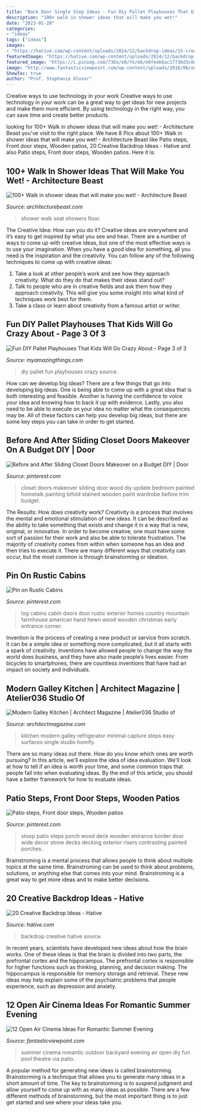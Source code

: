 ```yaml
---
title: "Back Door Single Step Ideas - Fun Diy Pallet Playhouses That Kids Will Go Crazy About"
description: "100+ walk in shower ideas that will make you wet!"
date: "2023-01-20"
categories:
- "ideas"
tags: ["ideas"]
images:
- "https://hative.com/wp-content/uploads/2014/12/backdrop-ideas/15-creative-backdrop-ideas.jpg"
featuredImage: "https://hative.com/wp-content/uploads/2014/12/backdrop-ideas/15-creative-backdrop-ideas.jpg"
featured_image: "https://i.pinimg.com/736x/e0/fe/eb/e0feeb6ac1773bd3c0d370cda997b67f--rustic-cabins-log-cabins.jpg"
image: "http://www.fantasticviewpoint.com/wp-content/uploads/2016/06/outdoor-bar-ideas-diy-pool-amp-bar-combo-perfect-for-summer-fun-found-on-backyard-patio-ideas-4-diy-outdoor-home-theatre-found-634x476.jpg"
ShowToc: true
author: "Prof. Stephanie Glover"
---
```



Creative ways to use technology in your work
Creative ways to use technology in your work can be a great way to get ideas for new projects and make them more efficient. By using technology in the right way, you can save time and create better products.

	

		
looking for 100+ Walk in shower ideas that will make you wet! - Architecture Beast you've visit to the right place. We have 8 Pics about 100+ Walk in shower ideas that will make you wet! - Architecture Beast like Patio steps, Front door steps, Wooden patios, 20 Creative Backdrop Ideas - Hative and also Patio steps, Front door steps, Wooden patios. Here it is:
		
    
## 100+ Walk In Shower Ideas That Will Make You Wet! - Architecture Beast

<img loading=lazy src="https://architecturebeast.com/wp-content/uploads/2017/05/Walk-in-shower-with-seat-featured-on-Architecture-Beast-67.jpg" onerror="this.onerror=null;this.src='https://tse2.mm.bing.net/th?id=OIP.2xAzHAAHy2zvgC29bGhfCgHaLH&amp;pid=15.1';" alt="100+ Walk in shower ideas that will make you wet! - Architecture Beast">

_Source: architecturebeast.com_

>shower walk seat showers floor. 

	

The Creative Idea: How can you do it?
Creative ideas are everywhere and it’s easy to get inspired by what you see and hear. There are a number of ways to come up with creative ideas, but one of the most effective ways is to use your imagination. When you have a good idea for something, all you need is the inspiration and the creativity. You can follow any of the following techniques to come up with creative ideas:
1. Take a look at other people’s work and see how they approach creativity. What do they do that makes their ideas stand out?
2. Talk to people who are in creative fields and ask them how they approach creativity. This will give you some insight into what kind of techniques work best for them.
3. Take a class or learn about creativity from a famous artist or writer.

    
## Fun DIY Pallet Playhouses That Kids Will Go Crazy About - Page 3 Of 3

<img loading=lazy src="http://myamazingthings.com/wp-content/uploads/2017/03/7b0e319364bdd1cd587f3daaa9d443f0.jpg" onerror="this.onerror=null;this.src='https://tse2.mm.bing.net/th?id=OIP.b57Y2c-X8i-ttTXKTwhkTQHaJ4&amp;pid=15.1';" alt="Fun DIY Pallet Playhouses That Kids Will Go Crazy About - Page 3 of 3">

_Source: myamazingthings.com_

>diy pallet fun playhouses crazy source. 

	

How can we develop big ideas?
There are a few things that go into developing big ideas. One is being able to come up with a great idea that is both interesting and feasible. Another is having the confidence to voice your idea and knowing how to back it up with evidence. Lastly, you also need to be able to execute on your idea no matter what the consequences may be. All of these factors can help you develop big ideas, but there are some key steps you can take in order to get started.

    
## Before And After Sliding Closet Doors Makeover On A Budget DIY | Door

<img loading=lazy src="https://i.pinimg.com/originals/85/29/a9/8529a9787cf3f4653578ea9febd544ad.jpg" onerror="this.onerror=null;this.src='https://tse1.mm.bing.net/th?id=OIP.LBU4jhQOyEnYJaYdkCBRpAHaIE&amp;pid=15.1';" alt="Before and After Sliding Closet Doors Makeover on a Budget DIY | Door">

_Source: pinterest.com_

>closet doors makeover sliding door wood diy update bedroom painted hometalk painting bifold stained wooden paint wardrobe before trim budget. 

	

The Results: How does creativity work?
Creativity is a process that involves the mental and emotional stimulation of new ideas. It can be described as the ability to take something that exists and change it in a way that is new, original, or innovative. In order to become creative, one must have some sort of passion for their work and also be able to tolerate frustration. The majority of creativity comes from within when someone has an idea and then tries to execute it. There are many different ways that creativity can occur, but the most common is through brainstorming or ideation.

    
## Pin On Rustic Cabins

<img loading=lazy src="https://i.pinimg.com/736x/e0/fe/eb/e0feeb6ac1773bd3c0d370cda997b67f--rustic-cabins-log-cabins.jpg" onerror="this.onerror=null;this.src='https://tse3.mm.bing.net/th?id=OIP.KJYQVyRScx4UxF-0fJdA5AHaJ4&amp;pid=15.1';" alt="Pin on Rustic Cabins">

_Source: pinterest.com_

>log cabins cabin doors door rustic exterior homes country mountain farmhouse american hand hewn wood wooden christmas early entrance corner. 

	

Invention is the process of creating a new product or service from scratch. It can be a simple idea or something more complicated, but it all starts with a spark of creativity. Inventions have allowed people to change the way the world does business, and they have also made people’s lives easier. From bicycles to smartphones, there are countless inventions that have had an impact on society and individuals.

    
## Modern Galley Kitchen | Architect Magazine | Atelier036 Studio Of

<img loading=lazy src="https://cdnassets.hw.net/b6/e4/0b71a276483680a7ba2f9549eefc/69e94c3817874885b3509c6a85921993.jpg" onerror="this.onerror=null;this.src='https://tse1.mm.bing.net/th?id=OIP.RHxmH_FiGywpxTTXWqtbiwHaE7&amp;pid=15.1';" alt="Modern Galley Kitchen | Architect Magazine | Atelier036 Studio of">

_Source: architectmagazine.com_

>kitchen modern galley refrigerator minimal capture steps easy surfaces single studio homify. 

	

There are so many ideas out there. How do you know which ones are worth pursuing? In this article, we'll explore the idea of idea evaluation. We'll look at how to tell if an idea is worth your time, and some common traps that people fall into when evaluating ideas. By the end of this article, you should have a better framework for how to evaluate ideas.

    
## Patio Steps, Front Door Steps, Wooden Patios

<img loading=lazy src="https://i.pinimg.com/736x/67/25/57/6725573dd70f6bbfe911894ccb549e87.jpg" onerror="this.onerror=null;this.src='https://tse3.mm.bing.net/th?id=OIP.3DKrtShhT5vyDCuOleBJfAHaFh&amp;pid=15.1';" alt="Patio steps, Front door steps, Wooden patios">

_Source: pinterest.com_

>stoop patio steps porch wood deck wooden entrance border door wide decor stone decks decking exterior risers contrasting painted porches. 

	

Brainstroming is a mental process that allows people to think about multiple topics at the same time. Brainstroming can be used to think about problems, solutions, or anything else that comes into your mind. Brainstroming is a great way to get more ideas and to make better decisions.

    
## 20 Creative Backdrop Ideas - Hative

<img loading=lazy src="https://hative.com/wp-content/uploads/2014/12/backdrop-ideas/15-creative-backdrop-ideas.jpg" onerror="this.onerror=null;this.src='https://tse4.mm.bing.net/th?id=OIP.jwmRt-z7T6XjPxgeV9cKIgHaLH&amp;pid=15.1';" alt="20 Creative Backdrop Ideas - Hative">

_Source: hative.com_

>backdrop creative hative source. 

	

In recent years, scientists have developed new ideas about how the brain works. One of these ideas is that the brain is divided into two parts, the prefrontal cortex and the hippocampus. The prefrontal cortex is responsible for higher functions such as thinking, planning, and decision making. The hippocampus is responsible for memory storage and retrieval. These new ideas may help explain some of the psychiatric problems that people experience, such as depression and anxiety.

    
## 12 Open Air Cinema Ideas For Romantic Summer Evening

<img loading=lazy src="http://www.fantasticviewpoint.com/wp-content/uploads/2016/06/outdoor-bar-ideas-diy-pool-amp-bar-combo-perfect-for-summer-fun-found-on-backyard-patio-ideas-4-diy-outdoor-home-theatre-found-634x476.jpg" onerror="this.onerror=null;this.src='https://tse1.mm.bing.net/th?id=OIP.tmS77Ep3aYMb6Ef_u_lX1gHaFj&amp;pid=15.1';" alt="12 Open Air Cinema Ideas For Romantic Summer Evening">

_Source: fantasticviewpoint.com_

>summer cinema romantic outdoor backyard evening air open diy fun pool theatre via patio. 

	

A popular method for generating new ideas is called brainstorming. Brainstorming is a technique that allows you to generate many ideas in a short amount of time. The key to brainstorming is to suspend judgment and allow yourself to come up with as many ideas as possible. There are a few different methods of brainstorming, but the most important thing is to just get started and see where your ideas take you.

